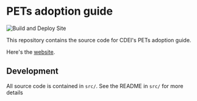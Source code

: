 # PETs adoption guide

![Build and Deploy Site](https://github.com/CDEIUK/pets-adoption-guide/workflows/Build%20and%20Deploy%20Site/badge.svg)

This repository contains the source code for CDEI's PETs adoption guide.

Here's the [website][site].

## Development

All source code is contained in `src/`. See the README in `src/` for more details

[site]: https://cdeiuk.github.io/pets-adoption-guide/
